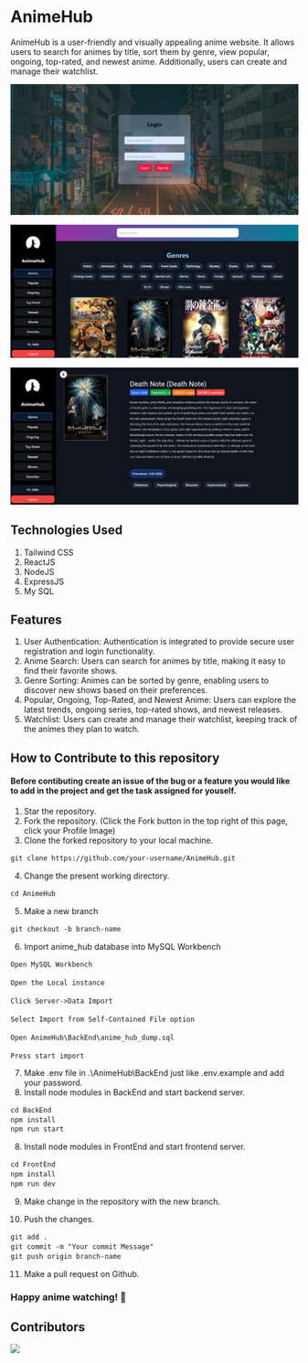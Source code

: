 # AnimeHub
AnimeHub is a user-friendly and visually appealing anime website. It allows users to search for animes by title, sort them by genre, view popular, ongoing, top-rated, and newest anime. Additionally, users can create and manage their watchlist.

![Alt text](Images/image-1.png)

![Alt text](Images/image-2.png)

![Alt text](Images/image-3.png)

## Technologies Used
1. Tailwind CSS
2. ReactJS
3. NodeJS
4. ExpressJS
5. My SQL

## Features
1. User Authentication: Authentication is integrated to provide secure user registration and login functionality.
2. Anime Search: Users can search for animes by title, making it easy to find their favorite shows.
3. Genre Sorting: Animes can be sorted by genre, enabling users to discover new shows based on their preferences.
4. Popular, Ongoing, Top-Rated, and Newest Anime: Users can explore the latest trends, ongoing series, top-rated shows, and newest releases.
5. Watchlist: Users can create and manage their watchlist, keeping track of the animes they plan to watch.


## How to Contribute to this repository

#### Before contibuting create an issue of the bug or a feature you would like to add in the project and get the task assigned for youself.

1. Star the repository.
2. Fork the repository. (Click the Fork button in the top right of this page, click your Profile Image)
3. Clone the forked repository to your local machine.
```markdown
git clone https://github.com/your-username/AnimeHub.git
```
4. Change the present working directory.
```markdown
cd AnimeHub
```
5. Make a new branch
```markdown
git checkout -b branch-name
```
6. Import anime_hub database into MySQL Workbench
```
Open MySQL Workbench

Open the Local instance

Click Server->Data Import

Select Import from Self-Contained File option

Open AnimeHub\BackEnd\anime_hub_dump.sql

Press start import
```
7. Make .env file in .\AnimeHub\BackEnd just like .env.example and add your password.
7. Install node modules in BackEnd and start backend server.
```markdown
cd BackEnd
npm install
npm run start
```

8. Install node modules in FrontEnd and start frontend server.
```markdown
cd FrontEnd
npm install
npm run dev
```

9. Make change in the repository with the new branch.

10. Push the changes.
```markdown
git add .
git commit -m "Your commit Message"
git push origin branch-name
```
11.  Make a pull request on Github.

### Happy anime watching! 🍿


## Contributors
<a href="https://github.com/Peacexoom/AnimeHub/graphs/contributors">
  <img src="https://contrib.rocks/image?repo=Peacexoom/AnimeHub" />
</a>